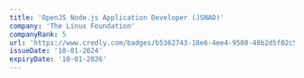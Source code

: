 ```yaml
---
title: 'OpenJS Node.js Application Developer (JSNAD)'
company: 'The Linux Foundation'
companyRank: 5
url: 'https://www.credly.com/badges/b5362743-18e6-4ee4-9508-48b2d5f02c5a/'
issueDate: '10-01-2024'
expiryDate: '10-01-2026'
---
```

